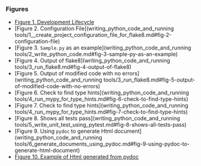 <!--- @file
  FIGURES.md for Python Development Process and Coding Standards Specification

  Copyright (c) 2019, Intel Corporation. All rights reserved.<BR>

  Redistribution and use in source (original document form) and 'compiled'
  forms (converted to PDF, epub, HTML and other formats) with or without
  modification, are permitted provided that the following conditions are met:

  1) Redistributions of source code (original document form) must retain the
     above copyright notice, this list of conditions and the following
     disclaimer as the first lines of this file unmodified.

  2) Redistributions in compiled form (transformed to other DTDs, converted to
     PDF, epub, HTML and other formats) must reproduce the above copyright
     notice, this list of conditions and the following disclaimer in the
     documentation and/or other materials provided with the distribution.

  THIS DOCUMENTATION IS PROVIDED BY TIANOCORE PROJECT "AS IS" AND ANY EXPRESS OR
  IMPLIED WARRANTIES, INCLUDING, BUT NOT LIMITED TO, THE IMPLIED WARRANTIES OF
  MERCHANTABILITY AND FITNESS FOR A PARTICULAR PURPOSE ARE DISCLAIMED. IN NO
  EVENT SHALL TIANOCORE PROJECT  BE LIABLE FOR ANY DIRECT, INDIRECT, INCIDENTAL,
  SPECIAL, EXEMPLARY, OR CONSEQUENTIAL DAMAGES (INCLUDING, BUT NOT LIMITED TO,
  PROCUREMENT OF SUBSTITUTE GOODS OR SERVICES; LOSS OF USE, DATA, OR PROFITS;
  OR BUSINESS INTERRUPTION) HOWEVER CAUSED AND ON ANY THEORY OF LIABILITY,
  WHETHER IN CONTRACT, STRICT LIABILITY, OR TORT (INCLUDING NEGLIGENCE OR
  OTHERWISE) ARISING IN ANY WAY OUT OF THE USE OF THIS DOCUMENTATION, EVEN IF
  ADVISED OF THE POSSIBILITY OF SUCH DAMAGE.

-->

### Figures
  * [Figure 1. Development Lifecycle](development_steps_and_flowchart.md#1-development-lifecycle)
  * [Figure 2. Configuration File](writing_python_code_and_running tools/1__create_project_configuration_file_for_flake8.md#fig-2-configuration-file)
  * [Figure 3. `Sample.py` as an example](writing_python_code_and_running tools/2_write_python_code.md#fig-3-sample-py-as-an-example)
  * [Figure 4. Output of flake8](writing_python_code_and_running tools/3_run_flake8.md#fig-4-output-of-flake8)
  * [Figure 5. Output of modified code with no errors](writing_python_code_and_running tools/3_run_flake8.md#fig-5-output-of-modified-code-with-no-errors)
  * [Figure 6. Check to find type hints](writing_python_code_and_running tools/4_run_mypy_for_type_hints.md#fig-6-check-to-find-type-hints)
  * [Figure 7. Check to find type hints](writing_python_code_and_running tools/4_run_mypy_for_type_hints.md#fig-7-check-to-find-type-hints)
  * [Figure 8. Shows all tests pass](writing_python_code_and_running tools/5_write_unit_test_using_pytest.md#fig-8-shows-all-tests-pass)
  * [Figure 9. Using `pydoc` to generate Html document](writing_python_code_and_running tools/6_generate_documents_using_pydoc.md#fig-9-using-pydoc-to-generate-html-document)
  * [Figure 10. Example of Html generated from pydoc](appendix.md#fig-10-example-of-html-generated-from-pydoc)
